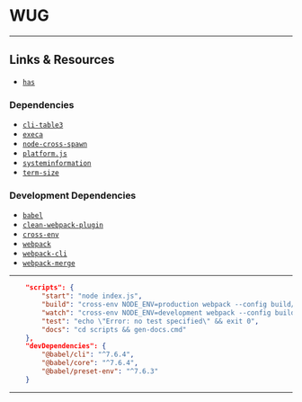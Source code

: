 # WUG

---

## Links & Resources

* [`has`](https://github.com/kdabir/has)

### Dependencies

* [`cli-table3`](https://github.com/cli-table/cli-table3)
* [`execa`](https://github.com/sindresorhus/execa)
* [`node-cross-spawn`](https://github.com/moxystudio/node-cross-spawn)
* [`platform.js`](https://github.com/bestiejs/platform.js)
* [`systeminformation`](https://github.com/sebhildebrandt/systeminformation)
* [`term-size`](https://github.com/sindresorhus/term-size)

### Development Dependencies

* [`babel`](https://github.com/babel/babel)
* [`clean-webpack-plugin`](https://github.com/johnagan/clean-webpack-plugin)
* [`cross-env`](https://github.com/kentcdodds/cross-env)
* [`webpack`](https://github.com/webpack/webpack)
* [`webpack-cli`](https://github.com/webpack/webpack-cli)
* [`webpack-merge`](https://github.com/survivejs/webpack-merge)

---

```json
    "scripts": {
        "start": "node index.js",
        "build": "cross-env NODE_ENV=production webpack --config build/webpack.prod.js",
        "watch": "cross-env NODE_ENV=development webpack --config build/webpack.dev.js",
        "test": "echo \"Error: no test specified\" && exit 0",
        "docs": "cd scripts && gen-docs.cmd"
    },
    "devDependencies": {
        "@babel/cli": "^7.6.4",
        "@babel/core": "^7.6.4",
        "@babel/preset-env": "^7.6.3"
    }
```

---
